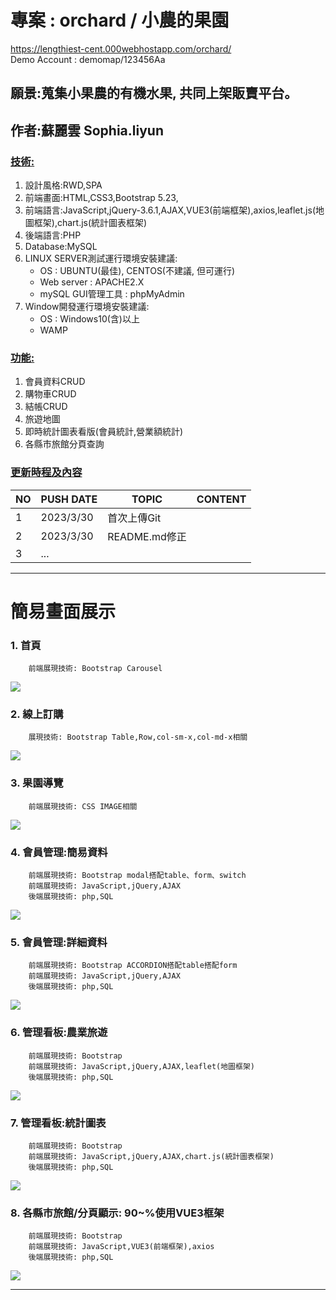 # 專案 : orchard / 小農的果園
<a href="https://lengthiest-cent.000webhostapp.com/orchard/">https://lengthiest-cent.000webhostapp.com/orchard/</a>   
Demo Account : demomap/123456Aa

## 願景:蒐集小果農的有機水果, 共同上架販賣平台。
## 作者:蘇麗雲 Sophia.liyun
### <u>技術:</u>
<ol>
    <li>設計風格:RWD,SPA
    <li>前端畫面:HTML,CSS3,Bootstrap 5.23,</li>
    <li>前端語言:JavaScript,jQuery-3.6.1,AJAX,VUE3(前端框架),axios,leaflet.js(地圖框架),chart.js(統計圖表框架)</li>
    <li>後端語言:PHP</li>
    <li>Database:MySQL</li>
    <li>LINUX SERVER測試運行環境安裝建議:
        <ul>
            <li>OS : UBUNTU(最佳), CENTOS(不建議, 但可運行)
            <li>Web server : APACHE2.X
            <li>mySQL GUI管理工具 : phpMyAdmin
        </ul>
    </li>
    <li>Window開發運行環境安裝建議:
        <ul>
            <li>OS : Windows10(含)以上
            <li>WAMP
        </ul>
    </li>
</ol>

### <u>功能:</u>
<ol>
 <li>會員資料CRUD
 <li>購物車CRUD
 <li>結帳CRUD
 <li>旅遊地圖
 <li>即時統計圖表看版(會員統計,營業額統計)
 <li>各縣市旅館分頁查詢
</ol>

### <u>更新時程及內容</u>

 |NO |PUSH DATE|TOPIC|CONTENT|
 |-----|--------|--------|----|
 |1|2023/3/30|首次上傳Git||
 |2|2023/3/30|README.md修正||
 |3| ...     |||

---
# 簡易畫面展示

### 1. 首頁
        前端展現技術: Bootstrap Carousel
<img src="gitDemo/gitDemo1.JPG">

### 2. 線上訂購
        展現技術: Bootstrap Table,Row,col-sm-x,col-md-x相關
<img src="gitDemo/gitDemo2.JPG">

### 3. 果園導覽
        前端展現技術: CSS IMAGE相關
<img src="gitDemo/gitDemo3.JPG">

### 4. 會員管理:簡易資料
        前端展現技術: Bootstrap modal搭配table、form、switch
        前端展現技術: JavaScript,jQuery,AJAX
        後端展現技術: php,SQL
<img src="gitDemo/gitDemo4.JPG">

### 5. 會員管理:詳細資料
        前端展現技術: Bootstrap ACCORDION搭配table搭配form
        前端展現技術: JavaScript,jQuery,AJAX
        後端展現技術: php,SQL
<img src="gitDemo/gitDemo5.JPG">

### 6. 管理看板:農業旅遊
        前端展現技術: Bootstrap 
        前端展現技術: JavaScript,jQuery,AJAX,leaflet(地圖框架) 
        後端展現技術: php,SQL
<img src="gitDemo/gitDemo7.JPG">

### 7. 管理看板:統計圖表
        前端展現技術: Bootstrap 
        前端展現技術: JavaScript,jQuery,AJAX,chart.js(統計圖表框架)
        後端展現技術: php,SQL
<img src="gitDemo/gitDemo7.JPG">

### 8. 各縣市旅館/分頁顯示: 90~%使用VUE3框架
        前端展現技術: Bootstrap 
        前端展現技術: JavaScript,VUE3(前端框架),axios
        後端展現技術: php,SQL
<img src="gitDemo/gitDemo8.JPG">

---
